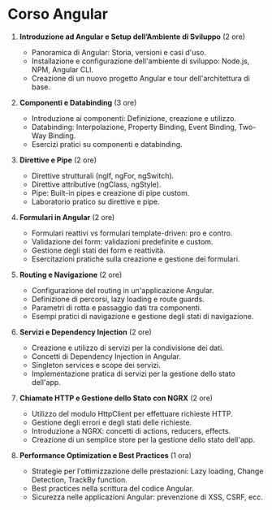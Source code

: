 # Corso Angular

1. **Introduzione ad Angular e Setup dell’Ambiente di Sviluppo** (2 ore)
   - Panoramica di Angular: Storia, versioni e casi d'uso.
   - Installazione e configurazione dell'ambiente di sviluppo: Node.js, NPM, Angular CLI.
   - Creazione di un nuovo progetto Angular e tour dell'architettura di base.

2. **Componenti e Databinding** (3 ore)
   - Introduzione ai componenti: Definizione, creazione e utilizzo.
   - Databinding: Interpolazione, Property Binding, Event Binding, Two-Way Binding.
   - Esercizi pratici su componenti e databinding.

3. **Direttive e Pipe** (2 ore)
   - Direttive strutturali (ngIf, ngFor, ngSwitch).
   - Direttive attributive (ngClass, ngStyle).
   - Pipe: Built-in pipes e creazione di pipe custom.
   - Laboratorio pratico su direttive e pipe.

4. **Formulari in Angular** (2 ore)
   - Formulari reattivi vs formulari template-driven: pro e contro.
   - Validazione dei form: validazioni predefinite e custom.
   - Gestione degli stati dei form e reattività.
   - Esercitazioni pratiche sulla creazione e gestione dei formulari.

5. **Routing e Navigazione** (2 ore)
   - Configurazione del routing in un'applicazione Angular.
   - Definizione di percorsi, lazy loading e route guards.
   - Parametri di rotta e passaggio dati tra componenti.
   - Esempi pratici di navigazione e gestione degli stati di navigazione.

6. **Servizi e Dependency Injection** (2 ore)
   - Creazione e utilizzo di servizi per la condivisione dei dati.
   - Concetti di Dependency Injection in Angular.
   - Singleton services e scope dei servizi.
   - Implementazione pratica di servizi per la gestione dello stato dell'app.

7. **Chiamate HTTP e Gestione dello Stato con NGRX** (2 ore)
   - Utilizzo del modulo HttpClient per effettuare richieste HTTP.
   - Gestione degli errori e degli stati delle richieste.
   - Introduzione a NGRX: concetti di actions, reducers, effects.
   - Creazione di un semplice store per la gestione dello stato dell'app.

8. **Performance Optimization e Best Practices** (1 ora)
   - Strategie per l'ottimizzazione delle prestazioni: Lazy loading, Change Detection, TrackBy function.
   - Best practices nella scrittura del codice Angular.
   - Sicurezza nelle applicazioni Angular: prevenzione di XSS, CSRF, ecc.
